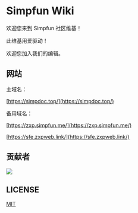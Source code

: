 # Simpfun Wiki

欢迎您来到 Simpfun 社区维基！

此维基用爱驱动！

欢迎您加入我们的编辑。

## 网站

主域名：

[https://simpdoc.top/](https://simpdoc.top/)

备用域名：

[https://zxp.simpfun.me/](https://zxp.simpfun.me/)

[https://sfe.zxpweb.link/](https://sfe.zxpweb.link/)

## 贡献者

<a href="https://github.com/ZengXiaoPi/Simpfun_Wiki/graphs/contributors">
  <img src="https://contrib.rocks/image?repo=ZengXiaoPi/Simpfun_Wiki" />
</a>

## LICENSE

[MIT](https://github.com/ZengXiaoPi/Simpfun_Wiki/blob/main/LICENSE)
